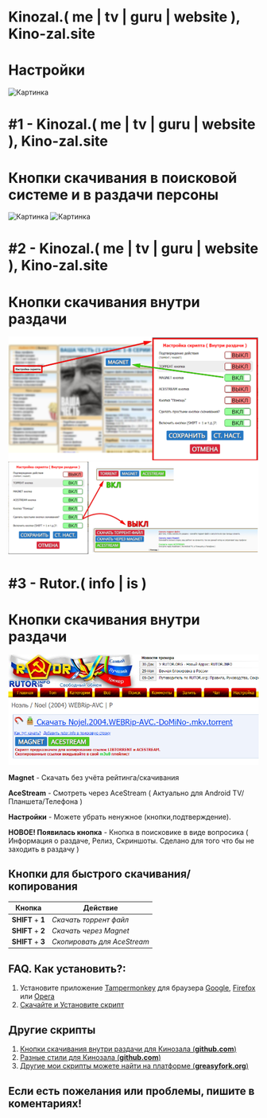 
# Kinozal.( me | tv | guru | website ), Kino-zal.site 
# Настройки

<img alt="Картинка" src="https://raw.githubusercontent.com/vovka1992/kinozal-rutor-magnet-knopki/main/settings.jpg">

# #1 - Kinozal.( me | tv | guru | website ), Kino-zal.site 
# Кнопки скачивания в поисковой системе и в раздачи персоны

<img alt="Картинка" src="https://raw.githubusercontent.com/vovka1992/kinozal-rutor-magnet-knopki/main/new_settings_kinozal_search.jpg">
<img alt="Картинка" src="https://raw.githubusercontent.com/vovka1992/kinozal-rutor-magnet-knopki/main/kinopoisk_kinozal_button.jpg">

# #2 - Kinozal.( me | tv | guru | website ), Kino-zal.site 
# Кнопки скачивания внутри раздачи

<img alt="Картинка" src="https://raw.githubusercontent.com/vovka1992/kinozal-knopki-v-nutri/main/image.jpg">
<img alt="Картинка" src="https://raw.githubusercontent.com/vovka1992/kinozal-knopki-v-nutri/main/detailed_info_buttons.jpg">

# #3 - Rutor.( info | is ) 
# Кнопки скачивания внутри раздачи

<img alt="Картинка" src="https://raw.githubusercontent.com/vovka1992/kinozal-knopki-v-nutri/main/rutor_script.jpg">

**Magnet** - Скачать без учёта рейтинга/скачивания

**AceStream** - Смотреть через AceStream ( Актуально для Android TV/Планшета/Телефона )

**Настройки** - Можете убрать ненужное (кнопки,подтверждение).

**НОВОЕ! Появилась кнопка** - Кнопка в поисковике в виде вопросика ( Информация о раздаче, Релиз, Скриншоты. Сделано для того что бы не заходить в раздачу )

## Кнопки для быстрого скачивания/копирования
Кнопка | Действие
------------ | -------------
**SHIFT** + **1** | _Скачать торрент файл_
**SHIFT** + **2** | _Скачать через Magnet_
**SHIFT** + **3** | _Скопировать для AceStream_

## FAQ. Как установить?:
1. Установите приложение [Tampermonkey](https://www.tampermonkey.net) для браузера [Google](https://chrome.google.com/webstore/detail/dhdgffkkebhmkfjojejmpbldmpobfkfo), [Firefox](https://addons.mozilla.org/en-US/firefox/addon/tampermonkey/) или [Opera](https://addons.opera.com/en/extensions/details/tampermonkey-beta/)
1. [Скачайте и Установите скрипт](https://github.com/vovka1992/kinozal-magnet-buttons-inside/raw/main/kinozal-script.user.js)

## Другие скрипты
1. [Кнопки скачивания внутри раздачи для Кинозала (**github.com**)](https://github.com/vovka1992/kinozal-knopki-v-nutri)
1. [Разные стили для Кинозала (**github.com**)](https://github.com/vovka1992/kinozal-style)
1. [Другие мои скрипты можете найти на платформе (**greasyfork.org**)](https://greasyfork.org/ru/users/173690)

## Если есть пожелания или проблемы, пишите в коментариях!
